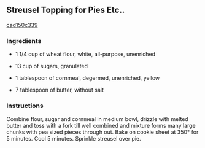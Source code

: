 ## Streusel Topping for Pies Etc..

[cad150c339](http://www.food.com/recipe/streusel-topping-for-pies-etc-130389)

### Ingredients

 - 1 1/4 cup of wheat flour, white, all-purpose, unenriched

 - 13 cup of sugars, granulated

 - 1 tablespoon of cornmeal, degermed, unenriched, yellow

 - 7 tablespoon of butter, without salt

### Instructions

Combine flour, sugar and cornmeal in medium bowl, drizzle with melted butter and toss with a fork till well combined and mixture forms many large chunks with pea sized pieces through out. Bake on cookie sheet at 350* for 5 minutes. Cool 5 minutes. Sprinkle streusel over pie.